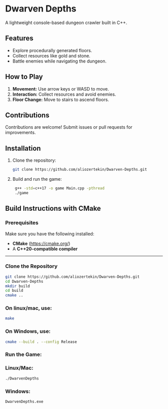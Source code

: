 # Dwarven Depths

A lightweight console-based dungeon crawler built in C++.

## Features
- Explore procedurally generated floors.
- Collect resources like gold and stone.
- Battle enemies while navigating the dungeon.

## How to Play
1. **Movement:** Use arrow keys or WASD to move.
2. **Interaction:** Collect resources and avoid enemies.
3. **Floor Change:** Move to stairs to ascend floors.


## Contributions
Contributions are welcome! Submit issues or pull requests for improvements.

## Installation
1. Clone the repository:
   ```bash
   git clone https://github.com/aliozertekin/Dwarven-Depths.git
2. Build and run the game:
   ```bash
    g++ -std=c++17 -o game Main.cpp -pthread
    ./game

## Build Instructions with CMake

### Prerequisites
Make sure you have the following installed:
- **CMake** (https://cmake.org/)
- A **C++20-compatible compiler**

---

### Clone the Repository
```bash
git clone https://github.com/aliozertekin/Dwarven-Depths.git
cd Dwarven-Depths
mkdir build
cd build
cmake ..
```

### On linux/mac, use:
```bash
make
```
### On Windows, use:
```bash
cmake --build . --config Release
```
### Run the Game:
### Linux/Mac:
```bash
./DwarvenDepths
```
### Windows:
```bash
DwarvenDepths.exe
```
